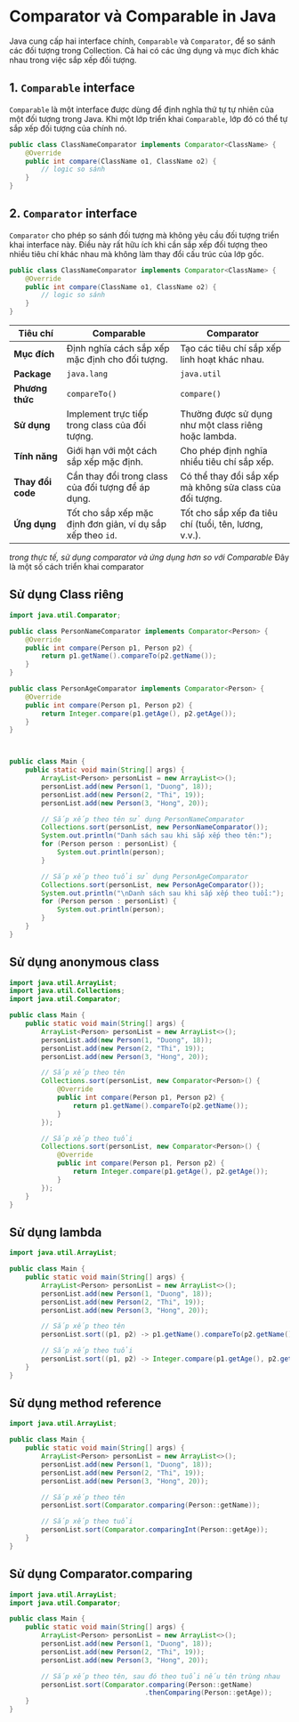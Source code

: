 #  Comparator và Comparable in Java

Java cung cấp hai interface chính, `Comparable` và `Comparator`, để so sánh các đối tượng trong Collection. Cả hai có các ứng dụng và mục đích khác nhau trong việc sắp xếp đối tượng.

## 1. `Comparable` interface
`Comparable` là một interface được dùng để định nghĩa thứ tự tự nhiên của một đối tượng trong Java. Khi một lớp triển khai `Comparable`, lớp đó có thể tự sắp xếp đối tượng của chính nó.

```java
public class ClassNameComparator implements Comparator<ClassName> {
    @Override
    public int compare(ClassName o1, ClassName o2) {
        // logic so sánh
    }
}

``` 
## 2. `Comparator` interface
`Comparator` cho phép so sánh đối tượng mà không yêu cầu đối tượng triển khai interface này. Điều này rất hữu ích khi cần sắp xếp đối tượng theo nhiều tiêu chí khác nhau mà không làm thay đổi cấu trúc của lớp gốc.
```java
public class ClassNameComparator implements Comparator<ClassName> {
    @Override
    public int compare(ClassName o1, ClassName o2) {
        // logic so sánh
    }
}

```
| Tiêu chí          | Comparable                                                  | Comparator                                                |
|-------------------|-------------------------------------------------------------|-----------------------------------------------------------|
| **Mục đích**      | Định nghĩa cách sắp xếp mặc định cho đối tượng.             | Tạo các tiêu chí sắp xếp linh hoạt khác nhau.             |
| **Package**       | `java.lang`                                                 | `java.util`                                               |
| **Phương thức**   | `compareTo()`                                               | `compare()`                                               |
| **Sử dụng**       | Implement trực tiếp trong class của đối tượng.              | Thường được sử dụng như một class riêng hoặc lambda.      |
| **Tính năng**     | Giới hạn với một cách sắp xếp mặc định.                     | Cho phép định nghĩa nhiều tiêu chí sắp xếp.               |
| **Thay đổi code** | Cần thay đổi trong class của đối tượng để áp dụng.          | Có thể thay đổi sắp xếp mà không sửa class của đối tượng. |
| **Ứng dụng**      | Tốt cho sắp xếp mặc định đơn giản, ví dụ sắp xếp theo `id`. | Tốt cho sắp xếp đa tiêu chí (tuổi, tên, lương, v.v.).     |



<span> <i>trong thực tế, sử dụng comparator và ứng dụng hơn so với Comparable</i> </span>
Đây là một số cách triển khai comparator

<h2> Sử dụng Class riêng </h2>

```java
import java.util.Comparator;

public class PersonNameComparator implements Comparator<Person> {
    @Override
    public int compare(Person p1, Person p2) {
        return p1.getName().compareTo(p2.getName());
    }
}

public class PersonAgeComparator implements Comparator<Person> {
    @Override
    public int compare(Person p1, Person p2) {
        return Integer.compare(p1.getAge(), p2.getAge());
    }
}



public class Main {
    public static void main(String[] args) {
        ArrayList<Person> personList = new ArrayList<>();
        personList.add(new Person(1, "Duong", 18));
        personList.add(new Person(2, "Thi", 19));
        personList.add(new Person(3, "Hong", 20));

        // Sắp xếp theo tên sử dụng PersonNameComparator
        Collections.sort(personList, new PersonNameComparator());
        System.out.println("Danh sách sau khi sắp xếp theo tên:");
        for (Person person : personList) {
            System.out.println(person);
        }

        // Sắp xếp theo tuổi sử dụng PersonAgeComparator
        Collections.sort(personList, new PersonAgeComparator());
        System.out.println("\nDanh sách sau khi sắp xếp theo tuổi:");
        for (Person person : personList) {
            System.out.println(person);
        }
    }
}


```

<h2> Sử dụng anonymous class </h2>

```java
import java.util.ArrayList;
import java.util.Collections;
import java.util.Comparator;

public class Main {
    public static void main(String[] args) {
        ArrayList<Person> personList = new ArrayList<>();
        personList.add(new Person(1, "Duong", 18));
        personList.add(new Person(2, "Thi", 19));
        personList.add(new Person(3, "Hong", 20));

        // Sắp xếp theo tên
        Collections.sort(personList, new Comparator<Person>() {
            @Override
            public int compare(Person p1, Person p2) {
                return p1.getName().compareTo(p2.getName());
            }
        });

        // Sắp xếp theo tuổi
        Collections.sort(personList, new Comparator<Person>() {
            @Override
            public int compare(Person p1, Person p2) {
                return Integer.compare(p1.getAge(), p2.getAge());
            }
        });
    }
}

```

<h2> Sử dụng lambda </h2>

```java
import java.util.ArrayList;

public class Main {
    public static void main(String[] args) {
        ArrayList<Person> personList = new ArrayList<>();
        personList.add(new Person(1, "Duong", 18));
        personList.add(new Person(2, "Thi", 19));
        personList.add(new Person(3, "Hong", 20));

        // Sắp xếp theo tên
        personList.sort((p1, p2) -> p1.getName().compareTo(p2.getName()));

        // Sắp xếp theo tuổi
        personList.sort((p1, p2) -> Integer.compare(p1.getAge(), p2.getAge()));
    }
}

```

<h2> Sử dụng method reference </h2>

```java
import java.util.ArrayList;

public class Main {
    public static void main(String[] args) {
        ArrayList<Person> personList = new ArrayList<>();
        personList.add(new Person(1, "Duong", 18));
        personList.add(new Person(2, "Thi", 19));
        personList.add(new Person(3, "Hong", 20));

        // Sắp xếp theo tên
        personList.sort(Comparator.comparing(Person::getName));

        // Sắp xếp theo tuổi
        personList.sort(Comparator.comparingInt(Person::getAge));
    }
}

```
<h2> Sử dụng Comparator.comparing </h2>


```java
import java.util.ArrayList;
import java.util.Comparator;

public class Main {
    public static void main(String[] args) {
        ArrayList<Person> personList = new ArrayList<>();
        personList.add(new Person(1, "Duong", 18));
        personList.add(new Person(2, "Thi", 19));
        personList.add(new Person(3, "Hong", 20));

        // Sắp xếp theo tên, sau đó theo tuổi nếu tên trùng nhau
        personList.sort(Comparator.comparing(Person::getName)
                                  .thenComparing(Person::getAge));
    }
}

```

